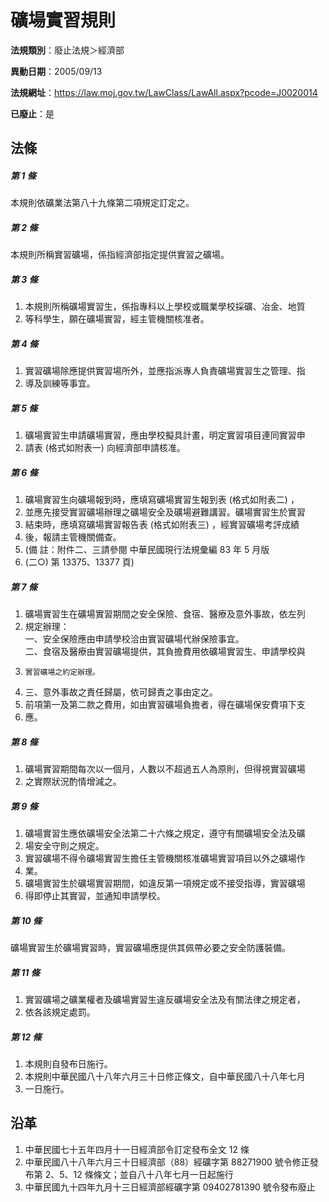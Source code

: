 # 礦場實習規則

**法規類別**：廢止法規＞經濟部

**異動日期**：2005/09/13  

**法規網址**：https://law.moj.gov.tw/LawClass/LawAll.aspx?pcode=J0020014

**已廢止**：是



## 法條
##### 第 1 條
本規則依礦業法第八十九條第二項規定訂定之。

##### 第 2 條
本規則所稱實習礦場，係指經濟部指定提供實習之礦場。

##### 第 3 條
1. 本規則所稱礦場實習生，係指專科以上學校或職業學校採礦、冶金、地質
1. 等科學生，願在礦場實習，經主管機關核准者。

##### 第 4 條
1. 實習礦場除應提供實習場所外，並應指派專人負責礦場實習生之管理、指
1. 導及訓練等事宜。

##### 第 5 條
1. 礦場實習生申請礦場實習，應由學校擬具計畫，明定實習項目連同實習申
1. 請表 (格式如附表一) 向經濟部申請核准。

##### 第 6 條
1. 礦場實習生向礦場報到時，應填寫礦場實習生報到表 (格式如附表二) ，
1. 並應先接受實習礦場辦理之礦場安全及礦場避難講習。礦場實習生於實習
1. 結束時，應填寫礦場實習報告表 (格式如附表三) ，經實習礦場考評成績
1. 後，報請主管機關備查。
1.  (備      註：附件二、三請參閱 中華民國現行法規彙編 83 年 5 月版
1.  (二○) 第 13375、13377 頁)

##### 第 7 條
1. 礦場實習生在礦場實習期間之安全保險、食宿、醫療及意外事故，依左列
1. 規定辦理：  
一、安全保險應由申請學校洽由實習礦場代辦保險事宜。  
二、食宿及醫療由實習礦場提供，其負擔費用依礦場實習生、申請學校與
1.     實習礦場之約定辦理。
1. 三、意外事故之責任歸屬，依可歸責之事由定之。
1. 前項第一及第二款之費用，如由實習礦場負擔者，得在礦場保安費項下支
1. 應。

##### 第 8 條
1. 礦場實習期間每次以一個月，人數以不超過五人為原則，但得視實習礦場
1. 之實際狀況酌情增減之。

##### 第 9 條
1. 礦場實習生應依礦場安全法第二十六條之規定，遵守有關礦場安全法及礦
1. 場安全守則之規定。
1. 實習礦場不得令礦場實習生擔任主管機關核准礦場實習項目以外之礦場作
1. 業。
1. 礦場實習生於礦場實習期間，如違反第一項規定或不接受指導，實習礦場
1. 得即停止其實習，並通知申請學校。

##### 第 10 條
礦場實習生於礦場實習時，實習礦場應提供其佩帶必要之安全防護裝備。

##### 第 11 條
1. 實習礦場之礦業權者及礦場實習生違反礦場安全法及有關法律之規定者，
1. 依各該規定處罰。

##### 第 12 條
1. 本規則自發布日施行。
1. 本規則中華民國八十八年六月三十日修正條文，自中華民國八十八年七月
1. 一日施行。

## 沿革
1. 中華民國七十五年四月十一日經濟部令訂定發布全文 12 條
1. 中華民國八十八年六月三十日經濟部（88）經礦字第 88271900 號令修正發布第 2、5、12 條條文；並自八十八年七月一日起施行
1. 中華民國九十四年九月十三日經濟部經礦字第 09402781390  號令發布廢止
